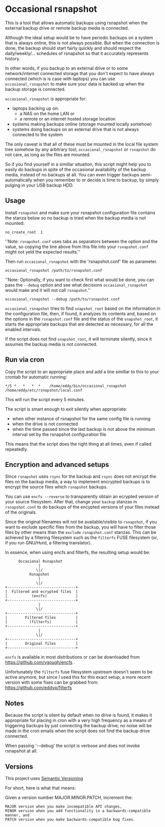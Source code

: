 Occasional rsnapshot
====================

This is a tool that allows automatic backups using rsnapshot
when the external backup drive or remote backup media is
connected.

Although the ideal setup would be to have periodic backups on
a system that is always online, this is not always possible.
But when the connection is done, the backup should start fairly
quickly and should respect the daily/weekly/... schedules of
rsnapshot so that it accurately represents history.

In other words, if you backup to an external drive or to some
network/internet connected storage that you don't expect to
have always connected (which is is case with laptops) you can
use `occasional_rsnapshot` to make sure your data is backed
up when the backup storage is connected.

`occasional_rsnapshot` is appropriate for:
 * laptops backing up on:
   * a NAS on the home LAN or
   * a remote or an internet hosted storage location
 * systems making backups online (storage mounted locally
   somehow)
 * systems doing backups on an external drive that is not
   always connected to the system

The only caveat is that all of these must be mounted in the
local file system tree somehow by any arbitrary tool,
`occasional_rsnapshot` or `rsnapshot` do not care, as long as
the files are mounted.


So if you find yourself in a simillar situation, this script
might help you to easily do backups in spite of the occasional
availability of the backup media, instead of no backups at all.
You can even trigger backups semi-automatically when you
remember to or decide is time to backup, by simply pulging in
your USB backup HDD.

Usage
-----

Install `rsnapshot` and make sure your rsnapshot configuration
file contains the stanza below so no backup is tried when the
backup media is not mounted:

    no_create_root	1

''Note: `rsnapshot.conf` uses tabs as separators between the
option and the value, so copying the line above from this file
into your `rsnapshot.conf` might not yeld the expected
results.''

Then run `occasional_rsnapshot` with the 'rsnapshot.conf'
file as parameter.

    occasional_rsnapshot /path/to/rsnapshot.conf

''Note: Optionally, if you want to check first what would be
done, you can pass the `--debug` option and see what decisions
`occasional_rsnapshot` would make and it will not call
`rsnapshot`.''

    occasional_rsnapshot --debug /path/to/rsnapshot.conf

`occasional_rsnapshot` tries to find `snapshot_root` based on
the information in the configuration file, then, if found, it
analyzes its contents and, based on the options in the
`rsnapshot.conf` file and the status of the `snapshot_root`,
it starts the appropriate backups that are detected as
necessary, for all the enabled intervals.

If the script does not find `snapshot_root`, it will terminate
silently, since it assumes the backup media is not connected.

Run via cron
------------

Copy the script to an appropriate place and add a line
simillar to this to your crontab for automatic running:

    */5 *   *   *  *    /home/eddy/bin/occasional_rsnapshot /home/eddy/etc/rsnapshot/local.conf

This will run the script every 5 minutes.

The script is smart enough to exit silently when appropriate:
 * when other instance of rsnapshot for the same config file
   is running
 * when the drive is not connected
 * when the time passed since the last backup is not above
   the minimum interval set by the rsnapshot configuration
   file

This means that the script does the right thing at all times,
even if called repeatedly.


Encryption and advanced setups
------------------------------

Since `rsnapshot` uses `rsync` for the backup and `rsync` does
not encrypt the files on the backup media, a way to implement
encrypted backups is to encrypt the source files which
`rsnapshot` backups.

You can use `encfs --reverse` to transparently obtain an
ecrypted version of your source filesystem. After that, change
your `backup` stanzas in `rsnapshot.conf` to do backups of the
encypted versions of your files instead of the originals.

Since the original filenames will not be available/visible to
`rsnapshot`, if you want to exclude specific files from the
backup, you will have to filter those files by other means
than the `exclude` `rsnapshot.conf` stanzas. This can be
achieved by a filtering filesystem such as the `filterfs` FUSE
filesystem (or, if you run GNU/Hurd, a filtering translator).


In essence, when using encfs and filterfs, the resulting setup
would be:

          Occasional Rsnapshot
                   |
                  \|/
               Rsnapshot
                   |
                  \|/
    +-------------------------------+
    |  Filtered and ecrypted files  |
    |           (encfs)             |
    +-------------------------------+
                   |
                  \|/
    +-------------------------------+
    |        Filtered files         |
    |          (filterfs)           |
    +-------------------------------+
                   |
                  \|/
    +-------------------------------+
    |        Original files         |
    +-------------------------------+


`encfs` is available in most distributions or can be
downloaded from https://github.com/vgough/encfs .

Unfortunately the `filterfs` fuse filesystem upstream doesn't
seem to be active anymore, but since I used this for this
exact setup, a more recent version with some fixes can be
grabbed from: https://github.com/eddyp/filterfs


Notes
-----

Because the script is silent by default when no drive is
found, it makes it appropriate for placing in cron with a
very high frequency as a means of triggering backups by just
connecting the backup drive; no noise will be made in the
cron emails when the script does not find the backup drive
connected.

When passing '--debug' the script is verbose and does not
invoke rsnapshot at all.

Versions
--------
This project uses [Semantic Versioning](http://semver.org/)

For short, here is what that means:

Given a version number MAJOR.MINOR.PATCH, increment the:

    MAJOR version when you make incompatible API changes,
    MINOR version when you add functionality in a backwards-compatible manner, and
    PATCH version when you make backwards-compatible bug fixes.

